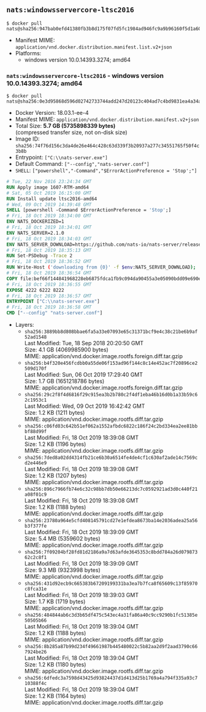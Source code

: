 ## `nats:windowsservercore-ltsc2016`

```console
$ docker pull nats@sha256:947bab0efd41380fb3b8d175f07fd5fc1984ad946fc9a9b96160f5d1a600ec2c
```

-	Manifest MIME: `application/vnd.docker.distribution.manifest.list.v2+json`
-	Platforms:
	-	windows version 10.0.14393.3274; amd64

### `nats:windowsservercore-ltsc2016` - windows version 10.0.14393.3274; amd64

```console
$ docker pull nats@sha256:0e3d95868d596d02742733744add247d20123c404ad7c4bd9831ea4a34adf15e
```

-	Docker Version: 18.03.1-ee-4
-	Manifest MIME: `application/vnd.docker.distribution.manifest.v2+json`
-	Total Size: **5.7 GB (5735898339 bytes)**  
	(compressed transfer size, not on-disk size)
-	Image ID: `sha256:74f76d156c3da4de26e464c428c63d339f3b20937a277c34551765f50f4c3b8b`
-	Entrypoint: `["C:\\nats-server.exe"]`
-	Default Command: `["--config","nats-server.conf"]`
-	`SHELL`: `["powershell","-Command","$ErrorActionPreference = 'Stop';"]`

```dockerfile
# Tue, 22 Nov 2016 23:24:34 GMT
RUN Apply image 1607-RTM-amd64
# Sat, 05 Oct 2019 16:15:00 GMT
RUN Install update ltsc2016-amd64
# Wed, 09 Oct 2019 14:39:48 GMT
SHELL [powershell -Command $ErrorActionPreference = 'Stop';]
# Fri, 18 Oct 2019 18:34:00 GMT
ENV NATS_DOCKERIZED=1
# Fri, 18 Oct 2019 18:34:01 GMT
ENV NATS_SERVER=2.1.0
# Fri, 18 Oct 2019 18:34:03 GMT
ENV NATS_SERVER_DOWNLOAD=https://github.com/nats-io/nats-server/releases/download/v2.1.0/nats-server-v2.1.0-windows-amd64.zip
# Fri, 18 Oct 2019 18:35:13 GMT
RUN Set-PSDebug -Trace 2
# Fri, 18 Oct 2019 18:36:52 GMT
RUN Write-Host ('downloading from {0}' -f $env:NATS_SERVER_DOWNLOAD); 	[Net.ServicePointManager]::SecurityProtocol = [Net.SecurityProtocolType]::Tls12; 	Invoke-WebRequest -Uri $env:NATS_SERVER_DOWNLOAD -OutFile nats.zip; 		Write-Host 'extracting nats.zip'; 	Expand-Archive -Path 'nats.zip' -DestinationPath .; 		Write-Host 'copying binary'; 	Copy-Item nats-server-v*/nats-server.exe -Destination C:\\nats-server.exe; 		Write-Host 'cleaning up'; 	Remove-Item -Force nats.zip; 	Remove-Item -Recurse -Force nats-server-v*
# Fri, 18 Oct 2019 18:36:54 GMT
COPY file:bef66f144841968228eb6875fdca1fb9c094da90455a3e05090bdd09e690e7ea in C:\nats-server.conf 
# Fri, 18 Oct 2019 18:36:55 GMT
EXPOSE 4222 6222 8222
# Fri, 18 Oct 2019 18:36:57 GMT
ENTRYPOINT ["C:\\nats-server.exe"]
# Fri, 18 Oct 2019 18:36:58 GMT
CMD ["--config" "nats-server.conf"]
```

-	Layers:
	-	`sha256:3889bb8d808bbae6fa5a33e07093e65c31371bcf9e4c38c21be6b9af52ad1548`  
		Last Modified: Tue, 18 Sep 2018 20:20:50 GMT  
		Size: 4.1 GB (4069985900 bytes)  
		MIME: application/vnd.docker.image.rootfs.foreign.diff.tar.gzip
	-	`sha256:b4f320e456fcdbb0a55de06f153ad96f144c8c14e452ac7f20896ce2509d170f`  
		Last Modified: Sun, 06 Oct 2019 17:29:40 GMT  
		Size: 1.7 GB (1651218786 bytes)  
		MIME: application/vnd.docker.image.rootfs.foreign.diff.tar.gzip
	-	`sha256:29c2f8f4d6816f29c915ea3b2b780c2f4df1eba46b16d0b1a33b59c62c1953c1`  
		Last Modified: Wed, 09 Oct 2019 16:42:42 GMT  
		Size: 1.2 KB (1211 bytes)  
		MIME: application/vnd.docker.image.rootfs.diff.tar.gzip
	-	`sha256:c06fd03c642b51ef062a1552afbdc6822c186f24c2bd334ea2ee81bbbf88d99f`  
		Last Modified: Fri, 18 Oct 2019 18:39:08 GMT  
		Size: 1.2 KB (1196 bytes)  
		MIME: application/vnd.docker.image.rootfs.diff.tar.gzip
	-	`sha256:7ded8a02dd4314fb21ce6b30a6514fe4de4cf1c630af2ade14c7569cd2e446e9`  
		Last Modified: Fri, 18 Oct 2019 18:39:08 GMT  
		Size: 1.2 KB (1207 bytes)  
		MIME: application/vnd.docker.image.rootfs.diff.tar.gzip
	-	`sha256:896c7966fb74e6c32c98bb7db50e66213dc7c0592921ad3d0c440f21a08f01c9`  
		Last Modified: Fri, 18 Oct 2019 18:39:08 GMT  
		Size: 1.2 KB (1188 bytes)  
		MIME: application/vnd.docker.image.rootfs.diff.tar.gzip
	-	`sha256:23780a964e5cfd408145791cd27e1efdea8673ba14e2036adea25a56b3f377fe`  
		Last Modified: Fri, 18 Oct 2019 18:39:09 GMT  
		Size: 5.4 MB (5359602 bytes)  
		MIME: application/vnd.docker.image.rootfs.diff.tar.gzip
	-	`sha256:7f09204bf28fd81d2186a9a7d63afde3645353c8bdd784a26d07987362c2c8f1`  
		Last Modified: Fri, 18 Oct 2019 18:39:09 GMT  
		Size: 9.3 MB (9323998 bytes)  
		MIME: application/vnd.docker.image.rootfs.diff.tar.gzip
	-	`sha256:431d92ecb9c665383b67209199331ba3ea7b7fca8f65609c13f85970c8fca31e`  
		Last Modified: Fri, 18 Oct 2019 18:39:03 GMT  
		Size: 1.7 KB (1719 bytes)  
		MIME: application/vnd.docker.image.rootfs.diff.tar.gzip
	-	`sha256:484844ab6c3d3b65df475c543ec4a31fa86a40c9cc9290b1fc51385e50505b66`  
		Last Modified: Fri, 18 Oct 2019 18:39:04 GMT  
		Size: 1.2 KB (1188 bytes)  
		MIME: application/vnd.docker.image.rootfs.diff.tar.gzip
	-	`sha256:8b285a87b99d234f49661987b445480022c5b82aa2d9f2aad3790c667924be26`  
		Last Modified: Fri, 18 Oct 2019 18:39:04 GMT  
		Size: 1.2 KB (1180 bytes)  
		MIME: application/vnd.docker.image.rootfs.diff.tar.gzip
	-	`sha256:6dfedc3a7598d43425d93824437d1d413d25b1769a4a794f335a93c710388f4c`  
		Last Modified: Fri, 18 Oct 2019 18:39:04 GMT  
		Size: 1.2 KB (1164 bytes)  
		MIME: application/vnd.docker.image.rootfs.diff.tar.gzip
